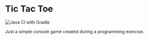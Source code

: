 # Tic Tac Toe

![Java CI with Gradle](https://github.com/jank6r/TicTacToe/workflows/Java%20CI%20with%20Gradle/badge.svg)

Just a simple console game created during a programming exercise.
